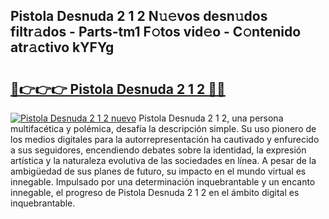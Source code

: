## Pistola Desnuda 2 1 2 N𝚞𝚎vos desn𝚞dos filtr𝚊dos - Parts-tm1 F𝚘tos vid𝚎o - C𝚘ntenido atr𝚊ctivo kYFYg

# <h2><a href="http://mb2gu5z.tromn.icu/?c=Pistola+Desnuda+2+1+2">🔗👉👉👉 Pistola Desnuda 2 1 2 🔗🔗</a></h2>

[![Pistola Desnuda 2 1 2 nuevo](https://i.imgur.com/pEAQMta.gif)](http://mb2gu5z.tromn.icu/?c=Pistola+Desnuda+2+1+2)
Pistola Desnuda 2 1 2, una persona multifacética y polémica, desafía la descripción simple. Su uso pionero de los medios digitales para la autorrepresentación ha cautivado y enfurecido a sus seguidores, encendiendo debates sobre la identidad, la expresión artística y la naturaleza evolutiva de las sociedades en línea. A pesar de la ambigüedad de sus planes de futuro, su impacto en el mundo virtual es innegable. Impulsado por una determinación inquebrantable y un encanto innegable, el progreso de Pistola Desnuda 2 1 2 en el ámbito digital es inquebrantable.
